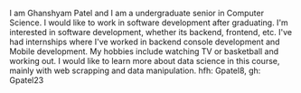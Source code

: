 I am Ghanshyam Patel and I am a undergraduate senior in Computer Science. I would like to work in software development after graduating. I'm interested in software development, whether its backend, frontend, etc. I've had internships where I've worked in backend console development and Mobile development. My hobbies include watching TV or basketball and working out. I would like to learn more about data science in this course, mainly with web scrapping and data manipulation. 
hfh: Gpatel8, gh: Gpatel23
